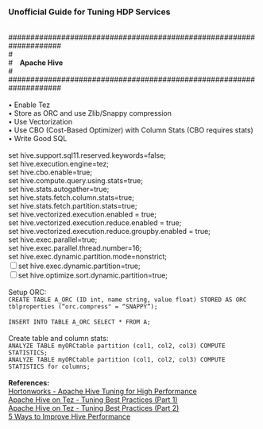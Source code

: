 <h3>Unofficial Guide for Tuning HDP Services</h3>

<br>####################################################################
<br>#
<br>#&ensp;&ensp;<b>Apache Hive</b>
<br>#
<br>####################################################################
<br>
<br>&bull; Enable Tez
<br>&bull; Store as ORC and use Zlib/Snappy compression
<br>&bull; Use Vectorization
<br>&bull; Use CBO (Cost-Based Optimizer) with Column Stats (CBO requires stats)
<br>&bull; Write Good SQL
<br>
<br>set hive.support.sql11.reserved.keywords=false; 
<br>set hive.execution.engine=tez;
<br>set hive.cbo.enable=true;
<br>set hive.compute.query.using.stats=true;
<br>set hive.stats.autogather=true;
<br>set hive.stats.fetch.column.stats=true;
<br>set hive.stats.fetch.partition.stats=true;
<br>set hive.vectorized.execution.enabled = true;
<br>set hive.vectorized.execution.reduce.enabled = true;
<br>set hive.vectorized.execution.reduce.groupby.enabled = true;
<br>set hive.exec.parallel=true;
<br>set hive.exec.parallel.thread.number=16;
<br>set hive.exec.dynamic.partition.mode=nonstrict;
<br><label><input type="checkbox" id="111" value="111">set hive.exec.dynamic.partition=true;</label>
<br><label><input type="checkbox" id="222" value="222">set hive.optimize.sort.dynamic.partition=true;</label>
<br>
<br>Setup ORC:
<br>```CREATE TABLE A_ORC (ID int, name string, value float) STORED AS ORC tblproperties (“orc.compress" = “SNAPPY”);```
<br>
<br>```INSERT INTO TABLE A_ORC SELECT * FROM A;```
<br>
<br>Create table and column stats:
<br>```ANALYZE TABLE myORCtable partition (col1, col2, col3) COMPUTE STATISTICS;```
<br>```ANALYZE TABLE myORCtable partition (col1, col2, col3) COMPUTE STATISTICS for columns;```
<br>
<br><b>References:</b>
<br><a href="http://docs.hortonworks.com/HDPDocuments/HDP2/HDP-2.5.3/bk_hive-performance-tuning/content/ch_hive_architectural_overview.html">Hortonworks - Apache Hive Tuning for High Performance</a>
<br><a href="https://community.hortonworks.com/content/kbentry/14309/demystify-tez-tuning-step-by-step.html">Apache Hive on Tez - Tuning Best Practices (Part 1)</a>
<br><a href="https://community.hortonworks.com/articles/22419/hive-on-tez-performance-tuning-determining-reducer.html">Apache Hive on Tez - Tuning Best Practices (Part 2)</a>
<br><a href="http://hortonworks.com/blog/5-ways-make-hive-queries-run-faster/">5 Ways to Improve Hive Performance</a>
